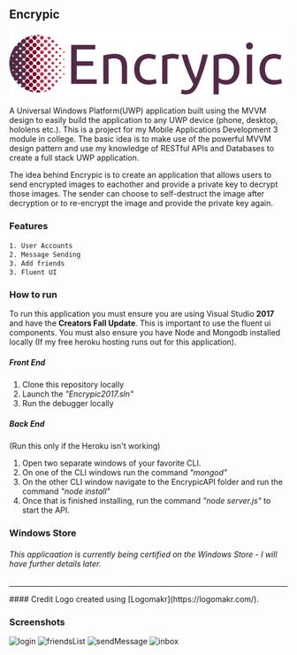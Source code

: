 ## Encrypic
![alt text](https://github.com/ImErvin/Encrypic/blob/master/Encrypic2017/Assets/eplogo.png?raw=true "Encrypic Logo")

A Universal Windows Platform(UWP) application built using the MVVM design to easily build the application to any UWP device (phone, desktop, hololens etc.). This is a project for my Mobile Applications Development 3 module in college. The basic idea is to make use of the powerful MVVM design pattern and use my knowledge of RESTful APIs and Databases to create a full stack UWP application.

The idea behind Encrypic is to create an application that allows users to send encrypted images to eachother and provide a private key to decrypt those images. The sender can choose to self-destruct the image after decryption or to re-encrypt the image and provide the private key again.

### Features
    1. User Accounts
    2. Message Sending
    3. Add friends
    3. Fluent UI
    
### How to run
To run this application you must ensure you are using Visual Studio **2017** and have the **Creators Fall Update**. This is important to use the fluent ui components. You must also ensure you have Node and Mongodb installed locally (If my free heroku hosting runs out for this application).

##### Front End

1. Clone this repository locally
2. Launch the *"Encrypic2017.sln"*
3. Run the debugger locally

##### Back End

(Run this only if the Heroku isn't working)
1. Open two separate windows of your favorite CLI.
2. On one of the CLI windows run the command *"mongod"*
3. On the other CLI window navigate to the EncrypicAPI folder and run the command *"node install"*
4. Once that is finished installing, run the command *"node server.js"* to start the API.


### Windows Store
###### This applicaation is currently being certified on the Windows Store - I will have further details later.
<hr/>
#### Credit
Logo created using [Logomakr](https://logomakr.com/).

### Screenshots

![login](https://scontent-mxp1-1.xx.fbcdn.net/v/t35.0-12/25445253_1823933074304832_2063181168_o.png?oh=02562ef5b22555d50ccc2a19d84eae5b&oe=5A3AEF01)
![friendsList](https://scontent-mxp1-1.xx.fbcdn.net/v/t35.0-12/25434303_1823933414304798_249345005_o.png?oh=23909d93f06a3274e31b4eec5723b4c8&oe=5A3AC03F)
![sendMessage](https://scontent-mxp1-1.xx.fbcdn.net/v/t35.0-12/25434484_1823934364304703_522669835_o.png?oh=d2e245df5366bbb95bf6f5a785dcfa8c&oe=5A39E3F4)
![inbox](https://scontent-mxp1-1.xx.fbcdn.net/v/t35.0-12/25435196_1823934824304657_1377781611_o.png?oh=5d6ab8b30531c2e5f727922327bb6165&oe=5A3AD778)

